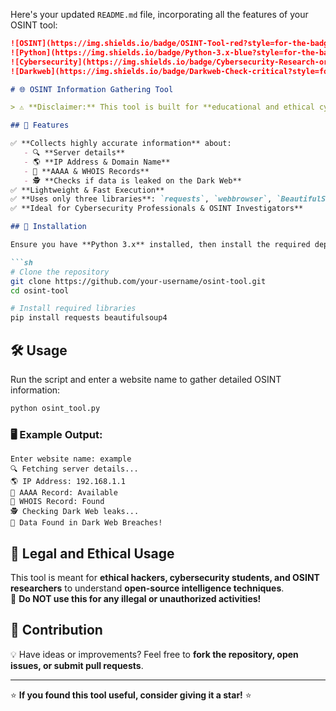 Here's your updated `README.md` file, incorporating all the features of your OSINT tool:  

```markdown
![OSINT](https://img.shields.io/badge/OSINT-Tool-red?style=for-the-badge)
![Python](https://img.shields.io/badge/Python-3.x-blue?style=for-the-badge&logo=python)
![Cybersecurity](https://img.shields.io/badge/Cybersecurity-Research-orange?style=for-the-badge)
![Darkweb](https://img.shields.io/badge/Darkweb-Check-critical?style=for-the-badge)

# 🌐 OSINT Information Gathering Tool  

> ⚠️ **Disclaimer:** This tool is built for **educational and ethical cybersecurity research purposes only**. Misuse of OSINT tools is illegal and unethical. **Use responsibly and with proper authorization!** ⚠️  

## 🚀 Features  

✅ **Collects highly accurate information** about:  
   - 🔍 **Server details**  
   - 🌎 **IP Address & Domain Name**  
   - 📡 **AAAA & WHOIS Records**  
   - 🕵️ **Checks if data is leaked on the Dark Web**  
✅ **Lightweight & Fast Execution**  
✅ **Uses only three libraries**: `requests`, `webbrowser`, `BeautifulSoup`  
✅ **Ideal for Cybersecurity Professionals & OSINT Investigators**  

## 📌 Installation  

Ensure you have **Python 3.x** installed, then install the required dependencies:  

```sh
# Clone the repository
git clone https://github.com/your-username/osint-tool.git
cd osint-tool

# Install required libraries
pip install requests beautifulsoup4
```

## 🛠 Usage  

Run the script and enter a website name to gather detailed OSINT information:  

```sh
python osint_tool.py
```

### 🖥️ Example Output:
```
Enter website name: example
🔍 Fetching server details...
🌎 IP Address: 192.168.1.1
📡 AAAA Record: Available
📝 WHOIS Record: Found
🕵️ Checking Dark Web leaks...
🚨 Data Found in Dark Web Breaches!
```

## 📜 Legal and Ethical Usage  

This tool is meant for **ethical hackers, cybersecurity students, and OSINT researchers** to understand **open-source intelligence techniques**.  
🚨 **Do NOT use this for any illegal or unauthorized activities!**  

## 🤝 Contribution  

💡 Have ideas or improvements? Feel free to **fork the repository, open issues, or submit pull requests**.  

---

⭐ **If you found this tool useful, consider giving it a star!** ⭐  
